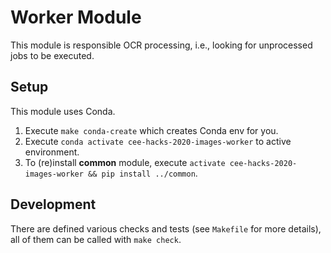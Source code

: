 # Worker Module

This module is responsible OCR processing, i.e., looking for unprocessed jobs to be executed.

## Setup

This module uses Conda.
1. Execute `make conda-create` which creates Conda env for you.
1. Execute `conda activate cee-hacks-2020-images-worker` to active environment.
1. To (re)install **common** module, execute `activate cee-hacks-2020-images-worker && pip install ../common`.

## Development

There are defined various checks and tests (see `Makefile` for more details), all of
them can be called with `make check`.
